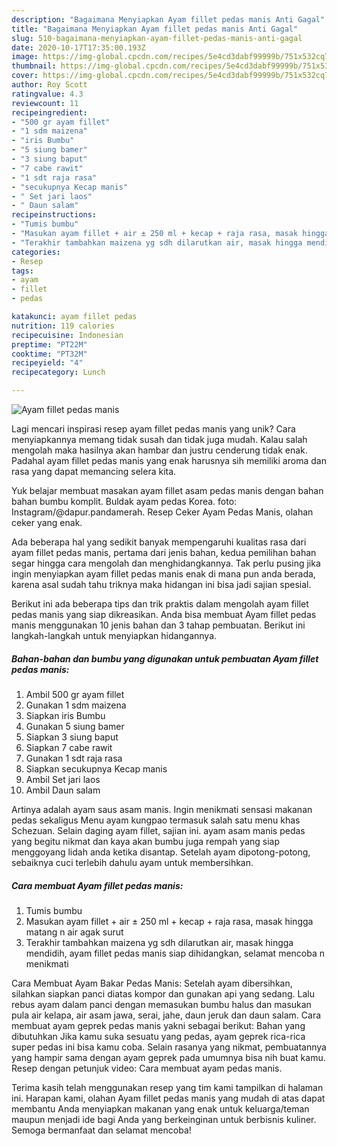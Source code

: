 ```yaml
---
description: "Bagaimana Menyiapkan Ayam fillet pedas manis Anti Gagal"
title: "Bagaimana Menyiapkan Ayam fillet pedas manis Anti Gagal"
slug: 510-bagaimana-menyiapkan-ayam-fillet-pedas-manis-anti-gagal
date: 2020-10-17T17:35:00.193Z
image: https://img-global.cpcdn.com/recipes/5e4cd3dabf99999b/751x532cq70/ayam-fillet-pedas-manis-foto-resep-utama.jpg
thumbnail: https://img-global.cpcdn.com/recipes/5e4cd3dabf99999b/751x532cq70/ayam-fillet-pedas-manis-foto-resep-utama.jpg
cover: https://img-global.cpcdn.com/recipes/5e4cd3dabf99999b/751x532cq70/ayam-fillet-pedas-manis-foto-resep-utama.jpg
author: Roy Scott
ratingvalue: 4.3
reviewcount: 11
recipeingredient:
- "500 gr ayam fillet"
- "1 sdm maizena"
- "iris Bumbu"
- "5 siung bamer"
- "3 siung baput"
- "7 cabe rawit"
- "1 sdt raja rasa"
- "secukupnya Kecap manis"
- " Set jari laos"
- " Daun salam"
recipeinstructions:
- "Tumis bumbu"
- "Masukan ayam fillet + air ± 250 ml + kecap + raja rasa, masak hingga matang n air agak surut"
- "Terakhir tambahkan maizena yg sdh dilarutkan air, masak hingga mendidih, ayam fillet pedas manis siap dihidangkan, selamat mencoba n menikmati"
categories:
- Resep
tags:
- ayam
- fillet
- pedas

katakunci: ayam fillet pedas 
nutrition: 119 calories
recipecuisine: Indonesian
preptime: "PT22M"
cooktime: "PT32M"
recipeyield: "4"
recipecategory: Lunch

---
```



![Ayam fillet pedas manis](https://img-global.cpcdn.com/recipes/5e4cd3dabf99999b/751x532cq70/ayam-fillet-pedas-manis-foto-resep-utama.jpg)

Lagi mencari inspirasi resep ayam fillet pedas manis yang unik? Cara menyiapkannya memang tidak susah dan tidak juga mudah. Kalau salah mengolah maka hasilnya akan hambar dan justru cenderung tidak enak. Padahal ayam fillet pedas manis yang enak harusnya sih memiliki aroma dan rasa yang dapat memancing selera kita.

Yuk belajar membuat masakan ayam fillet asam pedas manis dengan bahan bahan bumbu komplit. Buldak ayam pedas Korea. foto: Instagram/@dapur.pandamerah. Resep Ceker Ayam Pedas Manis, olahan ceker yang enak.

Ada beberapa hal yang sedikit banyak mempengaruhi kualitas rasa dari ayam fillet pedas manis, pertama dari jenis bahan, kedua pemilihan bahan segar hingga cara mengolah dan menghidangkannya. Tak perlu pusing jika ingin menyiapkan ayam fillet pedas manis enak di mana pun anda berada, karena asal sudah tahu triknya maka hidangan ini bisa jadi sajian spesial.


Berikut ini ada beberapa tips dan trik praktis dalam mengolah ayam fillet pedas manis yang siap dikreasikan. Anda bisa membuat Ayam fillet pedas manis menggunakan 10 jenis bahan dan 3 tahap pembuatan. Berikut ini langkah-langkah untuk menyiapkan hidangannya.

<!--inarticleads1-->

##### Bahan-bahan dan bumbu yang digunakan untuk pembuatan Ayam fillet pedas manis:

1. Ambil 500 gr ayam fillet
1. Gunakan 1 sdm maizena
1. Siapkan iris Bumbu
1. Gunakan 5 siung bamer
1. Siapkan 3 siung baput
1. Siapkan 7 cabe rawit
1. Gunakan 1 sdt raja rasa
1. Siapkan secukupnya Kecap manis
1. Ambil  Set jari laos
1. Ambil  Daun salam


Artinya adalah ayam saus asam manis. Ingin menikmati sensasi makanan pedas sekaligus Menu ayam kungpao termasuk salah satu menu khas Schezuan. Selain daging ayam fillet, sajian ini. ayam asam manis pedas yang begitu nikmat dan kaya akan bumbu juga rempah yang siap menggoyang lidah anda ketika disantap. Setelah ayam dipotong-potong, sebaiknya cuci terlebih dahulu ayam untuk membersihkan. 

<!--inarticleads2-->

##### Cara membuat Ayam fillet pedas manis:

1. Tumis bumbu
1. Masukan ayam fillet + air ± 250 ml + kecap + raja rasa, masak hingga matang n air agak surut
1. Terakhir tambahkan maizena yg sdh dilarutkan air, masak hingga mendidih, ayam fillet pedas manis siap dihidangkan, selamat mencoba n menikmati


Cara Membuat Ayam Bakar Pedas Manis: Setelah ayam dibersihkan, silahkan siapkan panci diatas kompor dan gunakan api yang sedang. Lalu rebus ayam dalam panci dengan memasukan bumbu halus dan masukan pula air kelapa, air asam jawa, serai, jahe, daun jeruk dan daun salam. Cara membuat ayam geprek pedas manis yakni sebagai berikut: Bahan yang dibutuhkan Jika kamu suka sesuatu yang pedas, ayam geprek rica-rica super pedas ini bisa kamu coba. Selain rasanya yang nikmat, pembuatannya yang hampir sama dengan ayam geprek pada umumnya bisa nih buat kamu. Resep dengan petunjuk video: Cara membuat ayam pedas manis. 

Terima kasih telah menggunakan resep yang tim kami tampilkan di halaman ini. Harapan kami, olahan Ayam fillet pedas manis yang mudah di atas dapat membantu Anda menyiapkan makanan yang enak untuk keluarga/teman maupun menjadi ide bagi Anda yang berkeinginan untuk berbisnis kuliner. Semoga bermanfaat dan selamat mencoba!
